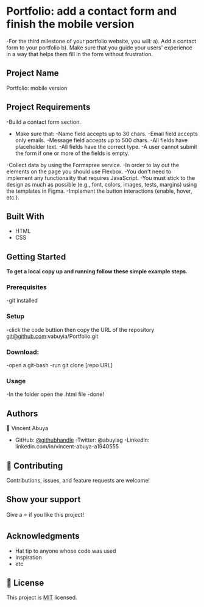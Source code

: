 # Portfolio: add a contact form and finish the mobile version

-For the third milestone of your portfolio website, you will:
a). Add a contact form to your portfolio
b). Make sure that you guide your users' experience in a way that helps them fill in the form without frustration.

## Project Name

Portfolio: mobile version

## Project Requirements

-Build a contact form section.

- Make sure that:
  -Name field accepts up to 30 chars.
  -Email field accepts only emails.
  -Message field accepts up to 500 chars.
  -All fields have placeholder text.
  -All fields have the correct type.
  -A user cannot submit the form if one or more of the fields is empty.

-Collect data by using the Formspree service.
-In order to lay out the elements on the page you should use Flexbox.
-You don't need to implement any functionality that requires JavaScript.
-You must stick to the design as much as possible (e.g., font, colors, images, tests, margins) using the templates in Figma.
-Implement the button interactions (enable, hover, etc.).

## Built With

- HTML
- CSS

## Getting Started

**To get a local copy up and running follow these simple example steps.**

### Prerequisites

-git installed

### Setup

-click the code buttion then copy the URL of the repository git@github.com:vabuyia/Portfolio.git

### Download:

-open a git-bash
-run git clone [repo URL]

### Usage

-In the folder open the .html file
-done!

## Authors

👤 Vincent Abuya

- GitHub: [@githubhandle](https://github.com/vabuyia)
  -Twitter: @abuyiag
  -Linkedln: linkedin.com/in/vincent-abuya-a1940555

## 🤝 Contributing

Contributions, issues, and feature requests are welcome!

## Show your support

Give a ⭐️ if you like this project!

## Acknowledgments

- Hat tip to anyone whose code was used
- Inspiration
- etc

## 📝 License

This project is [MIT](./MIT.md) licensed.
